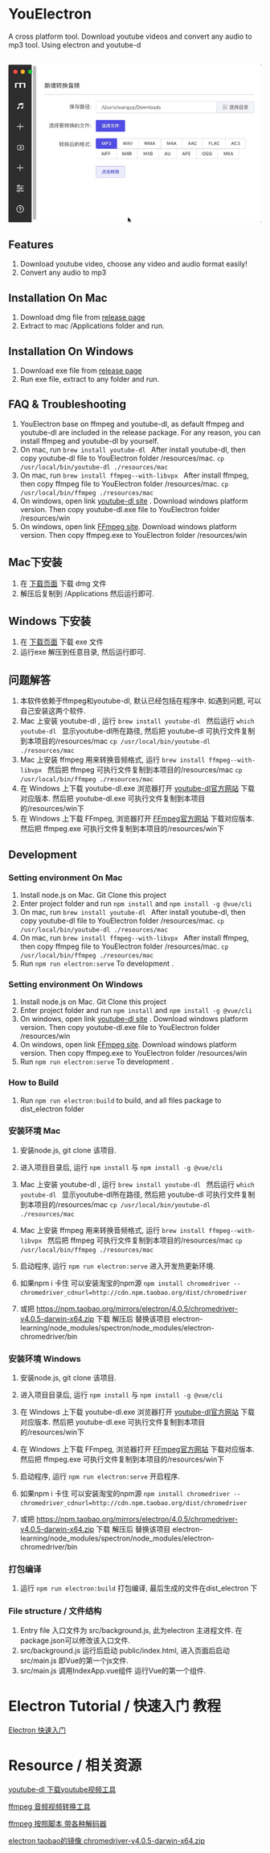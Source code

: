 # YouElectron

A cross platform tool. Download youtube videos and convert any audio to mp3 tool. Using electron and youtube-d

<div align="center">
	<br>
	<div>
		<img src="docs/demo.gif"/>
	</div>
</div>


## Features

1. Download youtube video, choose any video and audio format easily!
2. Convert any audio to mp3


## Installation On Mac

1. Download dmg file from [release page](https://github.com/jinwyp/electron-learning/releases)
2. Extract to mac /Applications folder and run.

## Installation On Windows

1. Download exe file from [release page](https://github.com/jinwyp/electron-learning/releases)
2. Run exe file, extract to any folder and run.


## FAQ & Troubleshooting

1. YouElectron base on ffmpeg and youtube-dl,  as default ffmpeg and youtube-dl are included in the release package. For any reason, you can install ffmpeg and youtube-dl by yourself.
2. On mac, run  ```brew install youtube-dl ``` After install youtube-dl, then copy youtube-dl file to YouElectron folder /resources/mac. ``` cp /usr/local/bin/youtube-dl ./resources/mac ```
3. On mac, run ```brew install ffmpeg--with-libvpx ``` After install ffmpeg, then copy ffmpeg file to YouElectron folder /resources/mac. ``` cp /usr/local/bin/ffmpeg ./resources/mac ```
4. On windows, open link [youtube-dl site](https://youtube-dl.org/) . Download windows platform version. Then copy youtube-dl.exe file to YouElectron folder /resources/win
5. On windows, open link [FFmpeg site](https://ffmpeg.zeranoe.com/builds/). Download windows platform version. Then copy ffmpeg.exe to YouElectron folder /resources/win



##  Mac下安装

1. 在 [下载页面](https://github.com/jinwyp/electron-learning/releases) 下载 dmg 文件 
2. 解压后复制到 /Applications 然后运行即可.


## Windows 下安装

1. 在 [下载页面](https://github.com/jinwyp/electron-learning/releases) 下载 exe 文件 
2. 运行exe 解压到任意目录,  然后运行即可.


## 问题解答

1. 本软件依赖于ffmpeg和youtube-dl, 默认已经包括在程序中. 如遇到问题, 可以自己安装这两个软件.
2. Mac 上安装 youtube-dl , 运行 ```brew install youtube-dl ``` 然后运行 ```which youtube-dl ``` 显示youtube-dl所在路径, 然后把 youtube-dl 可执行文件复制到本项目的/resources/mac ``` cp /usr/local/bin/youtube-dl ./resources/mac ```
3. Mac 上安装 ffmpeg 用来转换音频格式, 运行 ```brew install ffmpeg--with-libvpx ```  然后把 ffmpeg 可执行文件复制到本项目的/resources/mac ``` cp /usr/local/bin/ffmpeg ./resources/mac ```
4. 在 Windows 上下载 youtube-dl.exe 浏览器打开 [youtube-dl官方网站](https://youtube-dl.org/) 下载对应版本. 然后把 youtube-dl.exe 可执行文件复制到本项目的/resources/win下
5. 在 Windows 上下载 FFmpeg, 浏览器打开 [FFmpeg官方网站](https://ffmpeg.zeranoe.com/builds/) 下载对应版本.  然后把 ffmpeg.exe 可执行文件复制到本项目的/resources/win下



## Development 



### Setting environment On Mac 

1. Install node.js on Mac. Git Clone this project
2. Enter project folder and  run ```npm install``` and ```npm install -g @vue/cli```
3. On mac, run  ```brew install youtube-dl ``` After install youtube-dl, then copy youtube-dl file to YouElectron folder /resources/mac. ``` cp /usr/local/bin/youtube-dl ./resources/mac ```
4. On mac, run ```brew install ffmpeg--with-libvpx ``` After install ffmpeg, then copy ffmpeg file to YouElectron folder /resources/mac. ``` cp /usr/local/bin/ffmpeg ./resources/mac ```
5. Run ```npm run electron:serve```  To development .


### Setting environment On Windows

1. Install node.js on Mac. Git Clone this project
2. Enter project folder and  run ```npm install``` and ```npm install -g @vue/cli```
3. On windows, open link [youtube-dl site](https://youtube-dl.org/) . Download windows platform version. Then copy youtube-dl.exe file to YouElectron folder /resources/win
4. On windows, open link [FFmpeg site](https://ffmpeg.zeranoe.com/builds/). Download windows platform version. Then copy ffmpeg.exe to YouElectron folder /resources/win
5. Run ```npm run electron:serve```  To development .
 


### How to Build 

1. Run ```npm run electron:build```  to build, and all files package to dist_electron folder



### 安装环境 Mac

1. 安装node.js, git clone 该项目.
2. 进入项目目录后, 运行 ```npm install``` 与  ```npm install -g @vue/cli```
3. Mac 上安装 youtube-dl , 运行 ```brew install youtube-dl ``` 然后运行 ```which youtube-dl ``` 显示youtube-dl所在路径, 然后把 youtube-dl 可执行文件复制到本项目的/resources/mac ``` cp /usr/local/bin/youtube-dl ./resources/mac ```
4. Mac 上安装 ffmpeg 用来转换音频格式, 运行 ```brew install ffmpeg--with-libvpx ```  然后把 ffmpeg 可执行文件复制到本项目的/resources/mac ``` cp /usr/local/bin/ffmpeg ./resources/mac ```
5. 启动程序, 运行 ```npm run electron:serve``` 进入开发热更新环境.

6. 如果npm i 卡住 可以安装淘宝的npm源 ``` npm install chromedriver --chromedriver_cdnurl=http://cdn.npm.taobao.org/dist/chromedriver ```
7. 或把 https://npm.taobao.org/mirrors/electron/4.0.5/chromedriver-v4.0.5-darwin-x64.zip 下载 解压后  替换该项目 electron-learning/node_modules/spectron/node_modules/electron-chromedriver/bin




### 安装环境 Windows 

1. 安装node.js, git clone 该项目.
2. 进入项目目录后, 运行 ```npm install``` 与  ```npm install -g @vue/cli```
3. 在 Windows 上下载 youtube-dl.exe 浏览器打开 [youtube-dl官方网站](https://youtube-dl.org/) 下载对应版本. 然后把 youtube-dl.exe 可执行文件复制到本项目的/resources/win下
4. 在 Windows 上下载 FFmpeg, 浏览器打开 [FFmpeg官方网站](https://ffmpeg.zeranoe.com/builds/) 下载对应版本.  然后把 ffmpeg.exe 可执行文件复制到本项目的/resources/win下
5. 启动程序, 运行 ```npm run electron:serve```  开启程序.

6. 如果npm i 卡住 可以安装淘宝的npm源 ``` npm install chromedriver --chromedriver_cdnurl=http://cdn.npm.taobao.org/dist/chromedriver ```
7. 或把 https://npm.taobao.org/mirrors/electron/4.0.5/chromedriver-v4.0.5-darwin-x64.zip 下载 解压后  替换该项目 electron-learning/node_modules/spectron/node_modules/electron-chromedriver/bin



### 打包编译 

1. 运行 ```npm run electron:build```  打包编译, 最后生成的文件在dist_electron 下



### File structure / 文件结构

1. Entry file 入口文件为 src/background.js, 此为electron 主进程文件. 在package.json可以修改该入口文件.
2. src/background.js 运行后启动 public/index.html,  进入页面后启动 src/main.js  即Vue的第一个js文件.
3. src/main.js 调用IndexApp.vue组件 运行Vue的第一个组件.









# Electron Tutorial / 快速入门 教程

[Electron 快速入门](https://github.com/nodejh/nodejh.github.io/issues/39)


# Resource / 相关资源

[youtube-dl 下载youtube视频工具](https://github.com/rg3/youtube-dl)

[ffmpeg 音频视频转换工具](https://ffmpeg.org/documentation.html)

[ffmpeg 按照脚本 带各种解码器](https://gist.github.com/clayton/6196167)

[electron taobao的镜像 chromedriver-v4.0.5-darwin-x64.zip](https://npm.taobao.org/mirrors/electron/4.0.5/)





